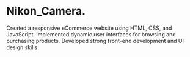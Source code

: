 # Nikon_Camera.
 Created a responsive eCommerce  website using HTML, CSS, and JavaScript. Implemented  dynamic user interfaces for browsing and purchasing  products. Developed strong front-end development  and UI design skills
